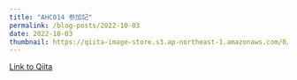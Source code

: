 ```yaml
---
title: "AHC014 参加記"
permalink: /blog-posts/2022-10-03
date: 2022-10-03
thumbnail: https://qiita-image-store.s3.ap-northeast-1.amazonaws.com/0/905155/86f503c0-7906-9842-b636-a74f55dc3d86.png
---
```


[Link to Qiita](https://qiita.com/hari64/items/35002bf391deb0942e0b)
